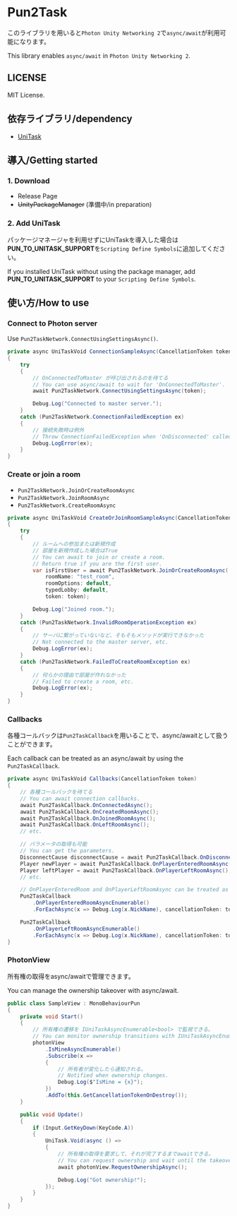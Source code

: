 # Pun2Task

このライブラリを用いると`Photon Unity Networking 2`で`async/await`が利用可能になります。

This library enables `async/await` in `Photon Unity Networking 2`.

## LICENSE

MIT License.

## 依存ライブラリ/dependency

- [UniTask](https://github.com/Cysharp/UniTask)

## 導入/Getting started

### 1. Download

- Release Page
- ~~UnityPackageManager~~ (準備中/in preparation)

### 2. Add UniTask

パッケージマネージャを利用せずにUniTaskを導入した場合は**PUN_TO_UNITASK_SUPPORT**を`Scripting Define Symbols`に追加してください。

If you installed UniTask without using the package manager, add **PUN_TO_UNITASK_SUPPORT** to your `Scripting Define Symbols`.

## 使い方/How to use

### Connect to Photon server

Use `Pun2TaskNetwork.ConnectUsingSettingsAsync()`.

```cs
private async UniTaskVoid ConnectionSampleAsync(CancellationToken token)
{
    try
    {
        // OnConnectedToMaster が呼び出されるのを待てる
        // You can use async/await to wait for 'OnConnectedToMaster'.
        await Pun2TaskNetwork.ConnectUsingSettingsAsync(token);

        Debug.Log("Connected to master server.");
    }
    catch (Pun2TaskNetwork.ConnectionFailedException ex)
    {
        // 接続失敗時は例外
        // Throw ConnectionFailedException when 'OnDisconnected' called.
        Debug.LogError(ex);
    }
}
```

### Create or join a room

- `Pun2TaskNetwork.JoinOrCreateRoomAsync`
- `Pun2TaskNetwork.JoinRoomAsync`
- `Pun2TaskNetwork.CreateRoomAsync`

```cs
private async UniTaskVoid CreateOrJoinRoomSampleAsync(CancellationToken token)
{
    try
    {
        // ルームへの参加または新規作成
        // 部屋を新規作成した場合はTrue
        // You can await to join or create a room.
        // Return true if you are the first user.
        var isFirstUser = await Pun2TaskNetwork.JoinOrCreateRoomAsync(
            roomName: "test_room",
            roomOptions: default,
            typedLobby: default,
            token: token);

        Debug.Log("Joined room.");
    }
    catch (Pun2TaskNetwork.InvalidRoomOperationException ex)
    {
        // サーバに繋がっていないなど、そもそもメソッドが実行できなかった
        // Not connected to the master server, etc.
        Debug.LogError(ex);
    }
    catch (Pun2TaskNetwork.FailedToCreateRoomException ex)
    {
        // 何らかの理由で部屋が作れなかった
        // Failed to create a room, etc.
        Debug.LogError(ex);
    }
}
```

### Callbacks

各種コールバックは`Pun2TaskCallback`を用いることで、async/awaitとして扱うことができます。

Each callback can be treated as an async/await by using the `Pun2TaskCallback`.

```cs
private async UniTaskVoid Callbacks(CancellationToken token)
{
    // 各種コールバックを待てる
    // You can await connection callbacks.
    await Pun2TaskCallback.OnConnectedAsync();
    await Pun2TaskCallback.OnCreatedRoomAsync();
    await Pun2TaskCallback.OnJoinedRoomAsync();
    await Pun2TaskCallback.OnLeftRoomAsync();
    // etc.

    // パラメータの取得も可能
    // You can get the parameters.
    DisconnectCause disconnectCause = await Pun2TaskCallback.OnDisconnectedAsync();
    Player newPlayer = await Pun2TaskCallback.OnPlayerEnteredRoomAsync();
    Player leftPlayer = await Pun2TaskCallback.OnPlayerLeftRoomAsync();
    // etc.

    // OnPlayerEnteredRoom and OnPlayerLeftRoomAsync can be treated as UniTaskAsyncEnumerable.
    Pun2TaskCallback
        .OnPlayerEnteredRoomAsyncEnumerable()
        .ForEachAsync(x => Debug.Log(x.NickName), cancellationToken: token);

    Pun2TaskCallback
        .OnPlayerLeftRoomAsyncEnumerable()
        .ForEachAsync(x => Debug.Log(x.NickName), cancellationToken: token);
}
```

### PhotonView

所有権の取得をasync/awaitで管理できます。

You can manage the ownership takeover with async/await.

```cs
public class SampleView : MonoBehaviourPun
{
    private void Start()
    {
        // 所有権の遷移を IUniTaskAsyncEnumerable<bool> で監視できる。
        // You can monitor ownership transitions with IUniTaskAsyncEnumerable<bool>.
        photonView
            .IsMineAsyncEnumerable()
            .Subscribe(x =>
            {
                // 所有者が変化したら通知される。
                // Notified when ownership changes.
                Debug.Log($"IsMine = {x}");
            })
            .AddTo(this.GetCancellationTokenOnDestroy());
    }

    public void Update()
    {
        if (Input.GetKeyDown(KeyCode.A))
        {
            UniTask.Void(async () =>
            {
                // 所有権の取得を要求して、それが完了するまでawaitできる。
                // You can request ownership and wait until the takeover is complete.
                await photonView.RequestOwnershipAsync();

                Debug.Log("Got ownership!");
            });
        }
    }
}
```